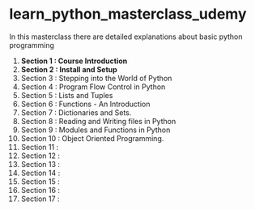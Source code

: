 # learn_python_masterclass_udemy
In this masterclass there are detailed explanations about basic python programming
1. **Section 1 : Course Introduction**
2. **Section 2 : Install and Setup**
3. Section 3 : Stepping into the World of Python
4. Section 4 : Program Flow Control in Python
5. Section 5 : Lists and Tuples
6. Section 6 : Functions - An Introduction
7. Section 7 : Dictionaries and Sets.
8. Section 8 : Reading and Writing files in Python
9. Section 9 : Modules and Functions in Python
10. Section 10 : Object Oriented Programming.
11. Section 11 :
12. Section 12 : 
13. Section 13 :
14. Section 14 :
15. Section 15 :
16. Section 16 :
17. Section 17 :
